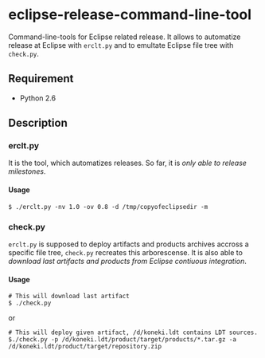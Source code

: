 # eclipse-release-command-line-tool

Command-line-tools for Eclipse related release. It allows to automatize release at Eclipse with `erclt.py` and to emultate Eclipse file tree with `check.py`.

## Requirement

* Python 2.6

## Description

### erclt.py

It is the tool, which automatizes releases. So far, it is _only able to release milestones_.

#### Usage

```shell
$ ./erclt.py -nv 1.0 -ov 0.8 -d /tmp/copyofeclipsedir -m
```

### check.py

`erclt.py` is supposed to deploy artifacts and products archives accross a specific file tree, `check.py` recreates this arborescense. It is also able to _download last artifacts and products from Eclipse contiuous integration_.

#### Usage

```shell
# This will download last artifact
$ ./check.py
```
or
```shell
# This will deploy given artifact, /d/koneki.ldt contains LDT sources.
$./check.py -p /d/koneki.ldt/product/target/products/*.tar.gz -a /d/koneki.ldt/product/target/repository.zip
```

